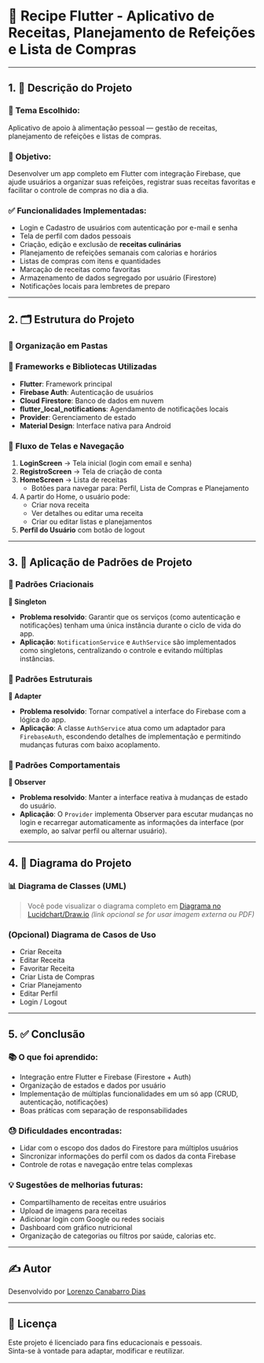 # 📱 Recipe Flutter - Aplicativo de Receitas, Planejamento de Refeições e Lista de Compras

---

## 1. 📝 Descrição do Projeto

### 🎯 Tema Escolhido:
Aplicativo de apoio à alimentação pessoal — gestão de receitas, planejamento de refeições e listas de compras.

### 📌 Objetivo:
Desenvolver um app completo em Flutter com integração Firebase, que ajude usuários a organizar suas refeições, registrar suas receitas favoritas e facilitar o controle de compras no dia a dia.

### ✅ Funcionalidades Implementadas:

- Login e Cadastro de usuários com autenticação por e-mail e senha
- Tela de perfil com dados pessoais
- Criação, edição e exclusão de **receitas culinárias**
- Planejamento de refeições semanais com calorias e horários
- Listas de compras com itens e quantidades
- Marcação de receitas como favoritas
- Armazenamento de dados segregado por usuário (Firestore)
- Notificações locais para lembretes de preparo

---

## 2. 🗂 Estrutura do Projeto

### 📁 Organização em Pastas


### 🔧 Frameworks e Bibliotecas Utilizadas

- **Flutter**: Framework principal
- **Firebase Auth**: Autenticação de usuários
- **Cloud Firestore**: Banco de dados em nuvem
- **flutter_local_notifications**: Agendamento de notificações locais
- **Provider**: Gerenciamento de estado
- **Material Design**: Interface nativa para Android

### 🔄 Fluxo de Telas e Navegação

1. **LoginScreen** → Tela inicial (login com email e senha)
2. **RegistroScreen** → Tela de criação de conta
3. **HomeScreen** → Lista de receitas
   - Botões para navegar para: Perfil, Lista de Compras e Planejamento
4. A partir do Home, o usuário pode:
   - Criar nova receita
   - Ver detalhes ou editar uma receita
   - Criar ou editar listas e planejamentos
5. **Perfil do Usuário** com botão de logout

---

## 3. 🔁 Aplicação de Padrões de Projeto

### 🧱 Padrões Criacionais

**🔹 Singleton**  
- **Problema resolvido**: Garantir que os serviços (como autenticação e notificações) tenham uma única instância durante o ciclo de vida do app.
- **Aplicação**: `NotificationService` e `AuthService` são implementados como singletons, centralizando o controle e evitando múltiplas instâncias.

### 🧩 Padrões Estruturais

**🔹 Adapter**  
- **Problema resolvido**: Tornar compatível a interface do Firebase com a lógica do app.
- **Aplicação**: A classe `AuthService` atua como um adaptador para `FirebaseAuth`, escondendo detalhes de implementação e permitindo mudanças futuras com baixo acoplamento.

### 🔁 Padrões Comportamentais

**🔹 Observer**  
- **Problema resolvido**: Manter a interface reativa à mudanças de estado do usuário.
- **Aplicação**: O `Provider` implementa Observer para escutar mudanças no login e recarregar automaticamente as informações da interface (por exemplo, ao salvar perfil ou alternar usuário).

---

## 4. 🧮 Diagrama do Projeto

### 📊 Diagrama de Classes (UML)

> Você pode visualizar o diagrama completo em [Diagrama no Lucidchart/Draw.io](#) *(link opcional se for usar imagem externa ou PDF)*


### (Opcional) Diagrama de Casos de Uso

- Criar Receita
- Editar Receita
- Favoritar Receita
- Criar Lista de Compras
- Criar Planejamento
- Editar Perfil
- Login / Logout

---

## 5. ✅ Conclusão

### 📚 O que foi aprendido:

- Integração entre Flutter e Firebase (Firestore + Auth)
- Organização de estados e dados por usuário
- Implementação de múltiplas funcionalidades em um só app (CRUD, autenticação, notificações)
- Boas práticas com separação de responsabilidades

### 😓 Dificuldades encontradas:

- Lidar com o escopo dos dados do Firestore para múltiplos usuários
- Sincronizar informações do perfil com os dados da conta Firebase
- Controle de rotas e navegação entre telas complexas

### 💡 Sugestões de melhorias futuras:

- Compartilhamento de receitas entre usuários
- Upload de imagens para receitas
- Adicionar login com Google ou redes sociais
- Dashboard com gráfico nutricional
- Organização de categorias ou filtros por saúde, calorias etc.

---

## ✍️ Autor

Desenvolvido por [Lorenzo Canabarro Dias](https://github.com/LorenzoDias25)

---

## 📃 Licença

Este projeto é licenciado para fins educacionais e pessoais.  
Sinta-se à vontade para adaptar, modificar e reutilizar.
